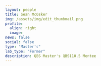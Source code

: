 ```yaml
---
layout: people
title: Sean McOsker
img: /assets/img/edit_thumbnail.png
profile:
  align: right
  image:
news: false
social: false
type: "Master's"
lab_type: "Former"
description: QBS Master's QBS110.5 Mentee
---
```

